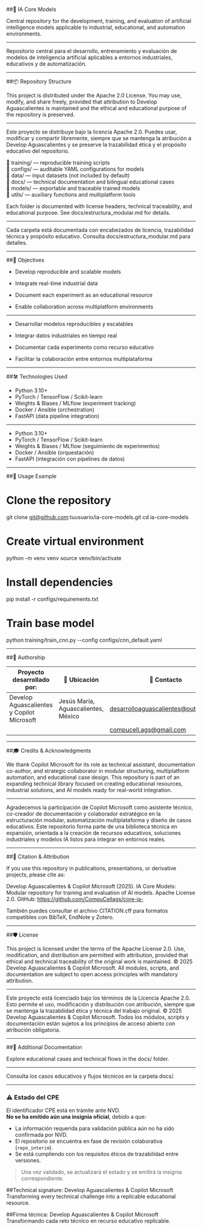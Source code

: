 ##🧠 IA Core Models

Central repository for the development, training, and evaluation of artificial intelligence models applicable to industrial, educational, and automation environments.

---

Repositorio central para el desarrollo, entrenamiento y evaluación de modelos de inteligencia artificial aplicables a entornos industriales, educativos y de automatización.

---

##📦 Repository Structure

This project is distributed under the Apache 2.0 License. You may use, modify, and share freely, provided that attribution to Develop Aguascalientes is maintained and the ethical and educational purpose of the repository is preserved.

---

Este proyecto se distribuye bajo la licencia Apache 2.0. Puedes usar, modificar y compartir libremente, siempre que se mantenga la atribución a Develop Aguascalientes y se preserve la trazabilidad ética y el propósito educativo del repositorio.

📁 training/ — reproducible training scripts  
📁 configs/ — auditable YAML configurations for models  
📁 data/ — input datasets (not included by default)  
📁 docs/ — technical documentation and bilingual educational cases  
📁 models/ — exportable and traceable trained models  
📁 utils/ — auxiliary functions and multiplatform tools


Each folder is documented with license headers, technical traceability, and educational purpose. See docs/estructura_modular.md for details.

---

Cada carpeta está documentada con encabezados de licencia, trazabilidad técnica y propósito educativo. Consulta docs/estructura_modular.md para detalles.

---

##🚀 Objectives

- Develop reproducible and scalable models

- Integrate real-time industrial data

- Document each experiment as an educational resource

- Enable collaboration across multiplatform environments

---

- Desarrollar modelos reproducibles y escalables

- Integrar datos industriales en tiempo real

- Documentar cada experimento como recurso educativo

- Facilitar la colaboración entre entornos multiplataforma

---

##🛠️ Technologies Used

- Python 3.10+
- PyTorch / TensorFlow / Scikit-learn
- Weights & Biases / MLflow (experiment tracking)
- Docker / Ansible (orchestration)
- FastAPI (data pipeline integration)

---

- Python 3.10+
- PyTorch / TensorFlow / Scikit-learn
- Weights & Biases / MLflow (seguimiento de experimentos)
- Docker / Ansible (orquestación)
- FastAPI (integración con pipelines de datos)

---

##📁 Usage Example

# Clone the repository
git clone git@github.com:tuusuario/ia-core-models.git
cd ia-core-models

# Create virtual environment
python -m venv venv
source venv/bin/activate

# Install dependencies
pip install -r configs/requirements.txt

# Train base model
python training/train_cnn.py --config configs/cnn_default.yaml

---

##👥 Authorship


|         Proyecto desarrollado por:           |	          📍 Ubicación              |              	📧 Contacto               |
|----------------------------------------------|--------------------------------------|-----------------------------------------|
| Develop Aguascalientes y Copilot Microsoft   |	Jesús María, Aguascalientes, México	| desarrolloaguascalientes@outlook.com    |
|                                              |                                      | compucell.ags@gmail.com                 |

---

##🎓 Credits & Acknowledgments

We thank Copilot Microsoft for its role as technical assistant, documentation co-author, and strategic collaborator in modular structuring, multiplatform automation, and educational case design.
This repository is part of an expanding technical library focused on creating educational resources, industrial solutions, and AI models ready for real-world integration.

---

Agradecemos la participación de Copilot Microsoft como asistente técnico, co-creador de documentación y colaborador estratégico en la estructuración modular, automatización multiplataforma y diseño de casos educativos.
Este repositorio forma parte de una biblioteca técnica en expansión, orientada a la creación de recursos educativos, soluciones industriales y modelos IA listos para integrar en entornos reales.

---

##📘 Citation & Attribution

If you use this repository in publications, presentations, or derivative projects, please cite as:

Develop Aguascalientes & Copilot Microsoft (2025). IA Core Models: Modular repository for training and evaluation of AI models. Apache License 2.0. GitHub: https://github.com/CompuCellags/core-ia-

También puedes consultar el archivo CITATION.cff para formatos compatibles con BibTeX, EndNote y Zotero.

---

##🛡️ License

This project is licensed under the terms of the Apache License 2.0. Use, modification, and distribution are permitted with attribution, provided that ethical and technical traceability of the original work is maintained.
© 2025 Develop Aguascalientes & Copilot Microsoft. All modules, scripts, and documentation are subject to open access principles with mandatory attribution.

---

Este proyecto está licenciado bajo los términos de la Licencia Apache 2.0. Esto permite el uso, modificación y distribución con atribución, siempre que se mantenga la trazabilidad ética y técnica del trabajo original.
© 2025 Develop Aguascalientes & Copilot Microsoft. Todos los módulos, scripts y documentación están sujetos a los principios de acceso abierto con atribución obligatoria.

---

##📘 Additional Documentation

Explore educational cases and technical flows in the docs/ folder.

---

Consulta los casos educativos y flujos técnicos en la carpeta docs/.

---

### ⚠️ Estado del CPE

El identificador CPE está en trámite ante NVD.  
**No se ha emitido aún una insignia oficial**, debido a que:

- La información requerida para validación pública aún no ha sido confirmada por NVD.
- El repositorio se encuentra en fase de revisión colaborativa (`repo_interim`).
- Se está cumpliendo con los requisitos éticos de trazabilidad entre versiones.

> Una vez validado, se actualizará el estado y se emitirá la insignia correspondiente.


##Technical signature: Develop Aguascalientes & Copilot Microsoft Transforming every technical challenge into a replicable educational resource.

##Firma técnica: Develop Aguascalientes & Copilot Microsoft Transformando cada reto técnico en recurso educativo replicable.
